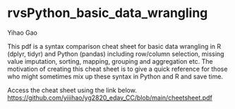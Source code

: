 # rvsPython_basic_data_wrangling

Yihao Gao

This pdf is a syntax comparison cheat sheet for basic data wrangling in R (dplyr, tidyr) and Python (pandas) including row/column selection, missing value imputation, sorting, mapping, grouping and aggregation etc. The motivation of creating this cheat sheet is to give a quick reference for those who might sometimes mix up these syntax in Python and R and save time.

Access the cheat sheet using the link below.
https://github.com/yiiihao/yg2820_edav_CC/blob/main/cheetsheet.pdf
